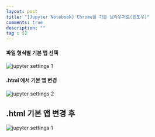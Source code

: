```yaml
---
layout: post
title: "[Jupyter Notebook] Chrome을 기본 브라우저로(윈도우)"
comments: true
description: ""
tag : []
---
```


#### 파일 형식별 기본 앱 선택
![jupyter settings 1](https://krispedia.github.io/assets/images/jupyter_notebook_chrome_1.jpg)<br>

#### .html 에서 기본 앱 변경
![jupyter settings 2](https://krispedia.github.io/assets/images/jupyter_notebook_chrome_2.jpg)<br>

## .html 기본 앱 변경 후
![jupyter settings 1](https://krispedia.github.io/assets/images/jupyter_notebook_chrome_1.jpg)<br>
